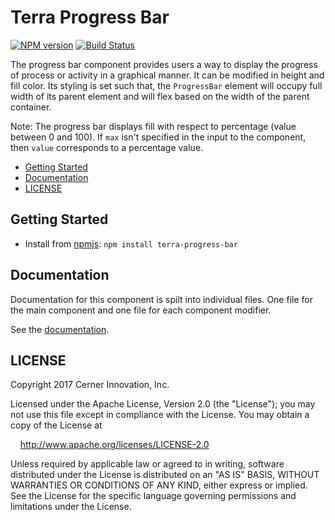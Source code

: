 # Terra Progress Bar

[![NPM version](http://img.shields.io/npm/v/terra-progress-bar.svg)](https://www.npmjs.org/package/terra-progress-bar)
[![Build Status](https://travis-ci.org/cerner/terra-ui.svg?branch=master)](https://travis-ci.org/cerner/terra-ui)

The progress bar component provides users a way to display the progress of process or activity in a graphical manner. It can be modified in height and fill color. Its styling is set such that, the `ProgressBar` element will occupy full width of its parent element and will flex based on the width of the parent container.

Note: The progress bar displays fill with respect to percentage (value between 0 and 100). If `max` isn't specified in the input to the component, then `value` corresponds to a percentage value.

- [Getting Started](#getting-started)
- [Documentation](#documentation)
- [LICENSE](#license)

## Getting Started

- Install from [npmjs](https://www.npmjs.com): `npm install terra-progress-bar`

## Documentation

Documentation for this component is spilt into individual files.
One file for the main component and one file for each component modifier.

See the [documentation](docs/).

## LICENSE

Copyright 2017 Cerner Innovation, Inc.

Licensed under the Apache License, Version 2.0 (the "License"); you may not use this file except in compliance with the License. You may obtain a copy of the License at

&nbsp;&nbsp;&nbsp;&nbsp;http://www.apache.org/licenses/LICENSE-2.0

Unless required by applicable law or agreed to in writing, software distributed under the License is distributed on an "AS IS" BASIS, WITHOUT WARRANTIES OR CONDITIONS OF ANY KIND, either express or implied. See the License for the specific language governing permissions and limitations under the License.
